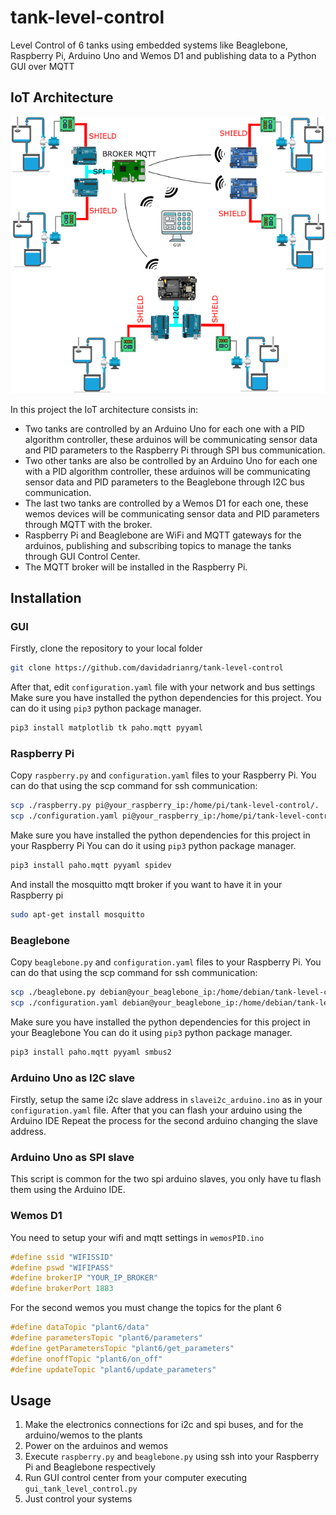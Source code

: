 # tank-level-control
Level Control of 6 tanks using embedded systems like Beaglebone, Raspberry Pi, Arduino Uno and Wemos D1 and publishing data to a Python GUI over MQTT

## IoT Architecture
![Architecture](img/architecture.png)

In this project the IoT architecture consists in:
- Two tanks are controlled by an Arduino Uno for each one with a PID algorithm controller, these arduinos will be communicating sensor data and PID parameters to the Raspberry Pi through SPI bus communication.
- Two other tanks are also be controlled by an Arduino Uno for each one with a PID algorithm controller, these arduinos will be communicating sensor data and PID parameters to the Beaglebone through I2C bus communication.
- The last two tanks are controlled by a Wemos D1 for each one, these wemos devices will be communicating sensor data and PID parameters through MQTT with the broker.
- Raspberry Pi and Beaglebone are WiFi and MQTT gateways for the arduinos, publishing and subscribing topics to manage the tanks through GUI Control Center.
- The MQTT broker will be installed in the Raspberry Pi.

## Installation
### GUI
Firstly, clone the repository to your local folder
```bash
git clone https://github.com/davidadrianrg/tank-level-control
```
After that, edit ```configuration.yaml``` file with your network and bus settings
Make sure you have installed the python dependencies for this project.
You can do it using ```pip3``` python package manager.
```bash
pip3 install matplotlib tk paho.mqtt pyyaml
```

### Raspberry Pi
Copy ```raspberry.py``` and ```configuration.yaml``` files to your Raspberry Pi.
You can do that using the scp command for ssh communication:
```bash
scp ./raspberry.py pi@your_raspberry_ip:/home/pi/tank-level-control/.
scp ./configuration.yaml pi@your_raspberry_ip:/home/pi/tank-level-control/.
```
Make sure you have installed the python dependencies for this project in your Raspberry Pi
You can do it using ```pip3``` python package manager.
```bash
pip3 install paho.mqtt pyyaml spidev
```
And install the mosquitto mqtt broker if you want to have it in your Raspberry pi
```bash
sudo apt-get install mosquitto
```
### Beaglebone
Copy ```beaglebone.py``` and ```configuration.yaml``` files to your Raspberry Pi.
You can do that using the scp command for ssh communication:
```bash
scp ./beaglebone.py debian@your_beaglebone_ip:/home/debian/tank-level-control/.
scp ./configuration.yaml debian@your_beaglebone_ip:/home/debian/tank-level-control/.
```
Make sure you have installed the python dependencies for this project in your Beaglebone
You can do it using ```pip3``` python package manager.
```bash
pip3 install paho.mqtt pyyaml smbus2
```
### Arduino Uno as I2C slave
Firstly, setup the same i2c slave address in ```slavei2c_arduino.ino``` as in your ```configuration.yaml``` file.
After that you can flash your arduino using the Arduino IDE
Repeat the process for the second arduino changing the slave address.
### Arduino Uno as SPI slave
This script is common for the two spi arduino slaves, you only have tu flash them using the Arduino IDE.
### Wemos D1
You need to setup your wifi and mqtt settings in ```wemosPID.ino```
```cpp
#define ssid "WIFISSID"
#define pswd "WIFIPASS"
#define brokerIP "YOUR_IP_BROKER"
#define brokerPort 1883
```
For the second wemos you must change the topics for the plant 6
```cpp
#define dataTopic "plant6/data"
#define parametersTopic "plant6/parameters"
#define getParametersTopic "plant6/get_parameters"
#define onoffTopic "plant6/on_off"
#define updateTopic "plant6/update_parameters"
```
## Usage
1. Make the electronics connections for i2c and spi buses, and for the arduino/wemos to the plants
2. Power on the arduinos and wemos
3. Execute ```raspberry.py``` and ```beaglebone.py``` using ssh into your Raspberry Pi and Beaglebone respectively
4. Run GUI control center from your computer executing ```gui_tank_level_control.py```
5. Just control your systems 